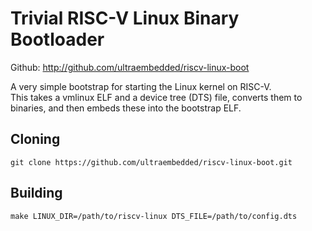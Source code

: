 # Trivial RISC-V Linux Binary Bootloader

Github: http://github.com/ultraembedded/riscv-linux-boot

A very simple bootstrap for starting the Linux kernel on RISC-V.  
This takes a vmlinux ELF and a device tree (DTS) file, converts them to binaries,
and then embeds these into the bootstrap ELF.

## Cloning
```
git clone https://github.com/ultraembedded/riscv-linux-boot.git
```

## Building
```
make LINUX_DIR=/path/to/riscv-linux DTS_FILE=/path/to/config.dts
```

